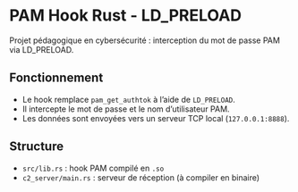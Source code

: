 # PAM Hook Rust - LD_PRELOAD

Projet pédagogique en cybersécurité : interception du mot de passe PAM via LD_PRELOAD.

## Fonctionnement

- Le hook remplace `pam_get_authtok` à l’aide de `LD_PRELOAD`.
- Il intercepte le mot de passe et le nom d’utilisateur PAM.
- Les données sont envoyées vers un serveur TCP local (`127.0.0.1:8888`).

## Structure

- `src/lib.rs` : hook PAM compilé en `.so`
- `c2_server/main.rs` : serveur de réception (à compiler en binaire)
